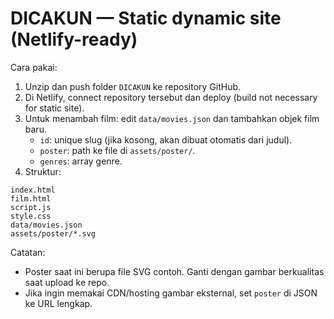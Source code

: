 # DICAKUN — Static dynamic site (Netlify-ready)

Cara pakai:
1. Unzip dan push folder `DICAKUN` ke repository GitHub.
2. Di Netlify, connect repository tersebut dan deploy (build not necessary for static site).
3. Untuk menambah film: edit `data/movies.json` dan tambahkan objek film baru.
   - `id`: unique slug (jika kosong, akan dibuat otomatis dari judul).
   - `poster`: path ke file di `assets/poster/`.
   - `genres`: array genre.
4. Struktur:
```
index.html
film.html
script.js
style.css
data/movies.json
assets/poster/*.svg
```

Catatan:
- Poster saat ini berupa file SVG contoh. Ganti dengan gambar berkualitas saat upload ke repo.
- Jika ingin memakai CDN/hosting gambar eksternal, set `poster` di JSON ke URL lengkap.
